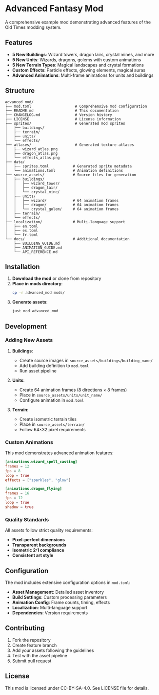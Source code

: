 # Advanced Fantasy Mod

A comprehensive example mod demonstrating advanced features of the Old Times modding system.

## Features

- **5 New Buildings**: Wizard towers, dragon lairs, crystal mines, and more
- **5 New Units**: Wizards, dragons, golems with custom animations
- **5 New Terrain Types**: Magical landscapes and crystal formations
- **Custom Effects**: Particle effects, glowing elements, magical auras
- **Advanced Animations**: Multi-frame animations for units and buildings

## Structure

```
advanced_mod/
├── mod.toml                    # Comprehensive mod configuration
├── README.md                   # This documentation
├── CHANGELOG.md                # Version history
├── LICENSE                     # License information
├── sprites/                    # Generated mod sprites
│   ├── buildings/
│   ├── terrain/
│   ├── units/
│   └── effects/
├── atlases/                    # Generated texture atlases
│   ├── wizard_atlas.png
│   ├── dragon_atlas.png
│   └── effects_atlas.png
├── data/
│   ├── sprites.toml           # Generated sprite metadata
│   └── animations.toml        # Animation definitions
├── source_assets/             # Source files for generation
│   ├── buildings/
│   │   ├── wizard_tower/
│   │   ├── dragon_lair/
│   │   └── crystal_mine/
│   ├── units/
│   │   ├── wizard/            # 64 animation frames
│   │   ├── dragon/            # 64 animation frames
│   │   └── crystal_golem/     # 64 animation frames
│   ├── terrain/
│   └── effects/
├── localization/              # Multi-language support
│   ├── en.toml
│   ├── es.toml
│   └── fr.toml
└── docs/                      # Additional documentation
    ├── BUILDING_GUIDE.md
    ├── ANIMATION_GUIDE.md
    └── API_REFERENCE.md
```

## Installation

1. **Download the mod** or clone from repository
2. **Place in mods directory**:
   ```bash
   cp -r advanced_mod mods/
   ```
3. **Generate assets**:
   ```bash
   just mod advanced_mod
   ```

## Development

### Adding New Assets

1. **Buildings**:
   - Create source images in `source_assets/buildings/building_name/`
   - Add building definition to `mod.toml`
   - Run asset pipeline

2. **Units**:
   - Create 64 animation frames (8 directions × 8 frames)
   - Place in `source_assets/units/unit_name/`
   - Configure animation in `mod.toml`

3. **Terrain**:
   - Create isometric terrain tiles
   - Place in `source_assets/terrain/`
   - Follow 64×32 pixel requirements

### Custom Animations

This mod demonstrates advanced animation features:

```toml
[animations.wizard_spell_casting]
frames = 12
fps = 8
loop = true
effects = ["sparkles", "glow"]

[animations.dragon_flying]
frames = 16
fps = 12
loop = true
shadow = true
```

### Quality Standards

All assets follow strict quality requirements:
- **Pixel-perfect dimensions**
- **Transparent backgrounds**
- **Isometric 2:1 compliance**
- **Consistent art style**

## Configuration

The mod includes extensive configuration options in `mod.toml`:

- **Asset Management**: Detailed asset inventory
- **Build Settings**: Custom processing parameters
- **Animation Config**: Frame counts, timing, effects
- **Localization**: Multi-language support
- **Dependencies**: Version requirements

## Contributing

1. Fork the repository
2. Create feature branch
3. Add your assets following the guidelines
4. Test with the asset pipeline
5. Submit pull request

## License

This mod is licensed under CC-BY-SA-4.0. See LICENSE file for details.